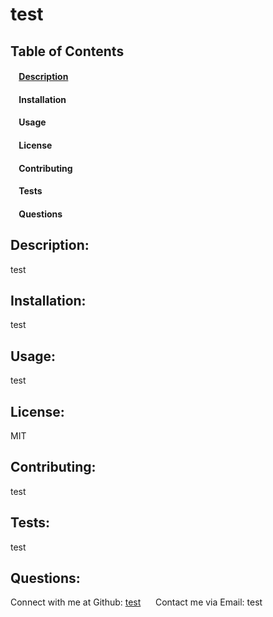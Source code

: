 # test 
## Table of Contents
#### &nbsp;&nbsp;&nbsp;&nbsp;[Description](#description)
#### &nbsp;&nbsp;&nbsp;&nbsp;Installation
#### &nbsp;&nbsp;&nbsp;&nbsp;Usage
#### &nbsp;&nbsp;&nbsp;&nbsp;License
#### &nbsp;&nbsp;&nbsp;&nbsp;Contributing
#### &nbsp;&nbsp;&nbsp;&nbsp;Tests
#### &nbsp;&nbsp;&nbsp;&nbsp;Questions
    
## Description: 
test 
## Installation: 
test 
## Usage: 
test 
## License: 
MIT 
## Contributing:
test 
## Tests: 
test 
## Questions: 
Connect with me at Github: <a href="https://github.com/test">test</a> &nbsp;&nbsp;&nbsp;&nbsp;
Contact me via Email: test 
 
  
  